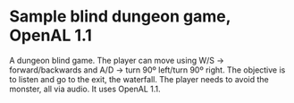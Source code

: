 # Sample blind dungeon game, OpenAL 1.1
A dungeon blind game. The player can move using W/S -> forward/backwards and A/D -> turn 90º left/turn 90º right. The objective is to listen and go to the exit, the waterfall. The player needs to avoid the monster, all via audio. It uses OpenAL 1.1.